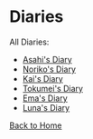 # Diaries

All Diaries:
* [Asahi's Diary](https://astrea49.github.io/PD-Season-2-Archive/diaries/Danganronpa_%20Prospective%20Despair%20-%20Diaries%20(KG)%20-%20asahis-diary%20%5B850349025990410250%5D.html)
* [Noriko's Diary](https://astrea49.github.io/PD-Season-2-Archive/diaries/Danganronpa_%20Prospective%20Despair%20-%20Diaries%20(KG)%20-%20norikos-diary%20%5B851236337428594738%5D.html)
* [Kai's Diary](https://astrea49.github.io/PD-Season-2-Archive/diaries/Danganronpa_%20Prospective%20Despair%20-%20Diaries%20(KG)%20-%20kais-diary%20%5B851507947124162591%5D.html)
* [Tokumei's Diary](https://astrea49.github.io/PD-Season-2-Archive/diaries/Danganronpa_%20Prospective%20Despair%20-%20Diaries%20(KG)%20-%20tokumeis-diary%20%5B851574689629601792%5D.html)
* [Ema's Diary](https://astrea49.github.io/PD-Season-2-Archive/diaries/Danganronpa_%20Prospective%20Despair%20-%20Diaries%20(KG)%20-%20emas-diary%20%5B852282512716988536%5D.html)
* [Luna's Diary](https://astrea49.github.io/PD-Season-2-Archive/diaries/Danganronpa_%20Prospective%20Despair%20-%20Diaries%20(KG)%20-%20lunas-diary%20%5B855179203472523294%5D.html)

[Back to Home](https://astrea49.github.io/PD-Season-2-Archive/)